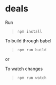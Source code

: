 # deals

Run
> `npm install`

To build through babel
> `npm run build`

or

To watch changes
> `npm run watch`

